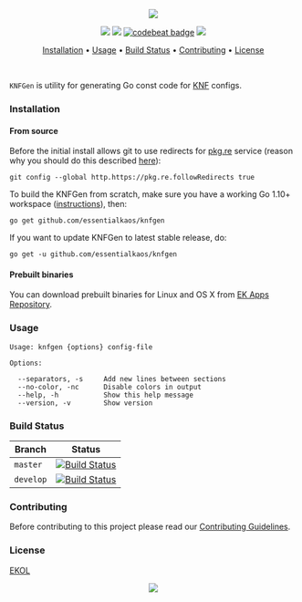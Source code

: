 <p align="center"><a href="#readme"><img src="https://gh.kaos.st/knfgen.svg"/></a></p>

<p align="center">
  <a href="https://travis-ci.org/essentialkaos/knfgen"><img src="https://travis-ci.org/essentialkaos/knfgen.svg"></a>
  <a href="https://goreportcard.com/report/github.com/essentialkaos/knfgen"><img src="https://goreportcard.com/badge/github.com/essentialkaos/knfgen"></a>
  <a href="https://codebeat.co/projects/github-com-essentialkaos-knfgen-master"><img alt="codebeat badge" src="https://codebeat.co/badges/3ae560e1-1fef-4ca7-b46a-17558e105963" /></a>
  <a href="https://essentialkaos.com/ekol"><img src="https://gh.kaos.st/ekol.svg"></a>
</p>

<p align="center"><a href="#installation">Installation</a> • <a href="#usage">Usage</a> • <a href="#build-status">Build Status</a> • <a href="#contributing">Contributing</a> • <a href="#license">License</a></p>

<br/>

`KNFGen` is utility for generating Go const code for [KNF](https://godoc.org/pkg.re/essentialkaos/ek.v10/knf) configs.

### Installation

#### From source

Before the initial install allows git to use redirects for [pkg.re](https://github.com/essentialkaos/pkgre) service (reason why you should do this described [here](https://github.com/essentialkaos/pkgre#git-support)):

```
git config --global http.https://pkg.re.followRedirects true
```

To build the KNFGen from scratch, make sure you have a working Go 1.10+ workspace ([instructions](https://golang.org/doc/install)), then:

```
go get github.com/essentialkaos/knfgen
```

If you want to update KNFGen to latest stable release, do:

```
go get -u github.com/essentialkaos/knfgen
```

#### Prebuilt binaries

You can download prebuilt binaries for Linux and OS X from [EK Apps Repository](https://apps.kaos.st/knfgen/latest).

### Usage

```
Usage: knfgen {options} config-file
    
Options:
    
  --separators, -s     Add new lines between sections
  --no-color, -nc      Disable colors in output
  --help, -h           Show this help message
  --version, -v        Show version

```

### Build Status

| Branch | Status |
|------------|--------|
| `master` | [![Build Status](https://travis-ci.org/essentialkaos/knfgen.svg?branch=master)](https://travis-ci.org/essentialkaos/knfgen) |
| `develop` | [![Build Status](https://travis-ci.org/essentialkaos/knfgen.svg?branch=develop)](https://travis-ci.org/essentialkaos/knfgen) |

### Contributing

Before contributing to this project please read our [Contributing Guidelines](https://github.com/essentialkaos/contributing-guidelines#contributing-guidelines).

### License

[EKOL](https://essentialkaos.com/ekol)

<p align="center"><a href="https://essentialkaos.com"><img src="https://gh.kaos.st/ekgh.svg"/></a></p>
